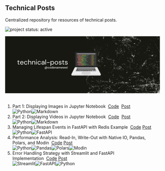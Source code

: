 ## Technical Posts




Centralized repository for resources of technical posts.

<p>
  <p align="left">
<img alt="project status: active" src="https://img.shields.io/badge/Project%20Status-%F0%9F%94%A5Active-brightgreen">

</p>

<img src="metadata/banner.png"></br></br>


1. Part 1: Displaying Images in Jupyter Notebook&nbsp;&nbsp;[Code](jupyter/post1_displaying-images-in-jupyter-notebook/readme.md)&nbsp;&nbsp;[Post](https://open.substack.com/pub/codenamewei/p/part-1-displaying-images-in-jupyter?r=5jsqh&utm_campaign=post&utm_medium=web)  
![Python](https://img.shields.io/badge/-Python-05122A?style=flat&logo=python)![Markdown](https://img.shields.io/badge/-Markdown-05122A?style=flat&logo=markdown)
2. Part 2: Displaying Videos in Jupyter Notebook&nbsp;&nbsp;[Code](jupyter/post2_displaying-videos-in-jupyter-notebook/readme.md)&nbsp;&nbsp;[Post](https://open.substack.com/pub/codenamewei/p/part-2-displaying-videos-in-jupyter?r=5jsqh&utm_campaign=post&utm_medium=web)  
![Python](https://img.shields.io/badge/-Python-05122A?style=flat&logo=python)![Markdown](https://img.shields.io/badge/-Markdown-05122A?style=flat&logo=markdown)
3. Managing Lifespan Events in FastAPI with Redis Example&nbsp;&nbsp;[Code](fastapi/event_handling/part1_lifespan_event_handling_with_redis/server.py) [Post](https://open.substack.com/pub/codenamewei/p/managing-lifespan-events-in-fastapi?r=5jsqh&utm_campaign=post&utm_medium=web&showWelcomeOnShare=true)  
![Python](https://img.shields.io/badge/-Python-05122A?style=flat&logo=python)![FastAPI](https://img.shields.io/badge/-FastAPI-05122A?style=flat&logo=fastapi)
4. Performance Analysis: Read-In, Write-Out with Native IO, Pandas, Polars, and Modin&nbsp;&nbsp;[Code](data/performance_analysis_readin_writeout/readme.md) [Post](https://open.substack.com/pub/codenamewei/p/performance-analysis-read-in-write?r=5jsqh&utm_campaign=post&utm_medium=web)  
![Python](https://img.shields.io/badge/-Python-05122A?style=flat&logo=python)![Pandas](https://img.shields.io/badge/-Pandas-05122A?style=flat&logo=pandas)![Polars](https://img.shields.io/badge/-Polars-05122A?style=flat&logo=polars)![Modin](https://img.shields.io/badge/-Modin-05122A?style=flat&logo=modin)
5. Error Handling Strategy with Streamlit and FastAPI Implementation&nbsp;&nbsp;[Code](streamlit/error_handling) [Post](https://open.substack.com/pub/codenamewei/p/error-handling-strategy-with-streamlit?r=5jsqh&utm_campaign=post&utm_medium=web)   
![Streamlit](https://img.shields.io/badge/-Streamlit-05122A?style=flat&logo=streamlit)![FastAPI](https://img.shields.io/badge/-FastAPI-05122A?style=flat&logo=fastapi)![Python](https://img.shields.io/badge/-Python-05122A?style=flat&logo=python)
